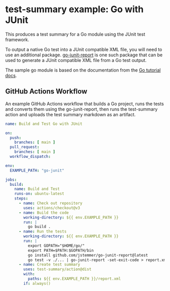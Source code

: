 test-summary example: Go with JUnit
=====================================

This produces a test summary for a Go module using the JUnit test framework.

To output a native Go test into a JUnit compatible XML file, you will need to use an additional package. [go-junit-report](https://github.com/jstemmer/go-junit-report) is one such package that can be used to generate a JUnit compatible XML file from a Go test output.

The sample go module is based on the documentation from the [Go tutorial docs](https://go.dev/doc/tutorial/add-a-test).

GitHub Actions Workflow
-----------------------

An example GitHub Actions workflow that builds a Go project, runs the tests and converts them using the go-junit-report, then runs the test-summary action and uploads the test summary markdown as an artifact.

```yaml
name: Build and Test Go with JUnit

on:
  push:
    branches: [ main ]
  pull_request:
    branches: [ main ]
  workflow_dispatch:

env:
  EXAMPLE_PATH: "go-junit"

jobs:
  build:
    name: Build and Test
    runs-on: ubuntu-latest
    steps:
      - name: Check out repository
        uses: actions/checkout@v3
      - name: Build the code
        working-directory: ${{ env.EXAMPLE_PATH }}
        run: |
          go build .
      - name: Run the tests
        working-directory: ${{ env.EXAMPLE_PATH }}
        run: |
          export GOPATH="$HOME/go/"
          export PATH=$PATH:$GOPATH/bin
          go install github.com/jstemmer/go-junit-report@latest
          go test -v ./... | go-junit-report -set-exit-code > report.xml
      - name: Create test summary
        uses: test-summary/action@dist
        with:
          paths: ${{ env.EXAMPLE_PATH }}/report.xml
        if: always()
```
